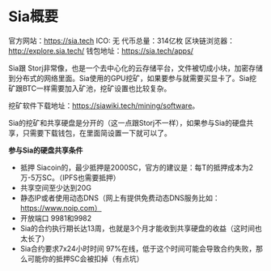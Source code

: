 # Sia概要

官方网站：<https://sia.tech>
ICO: 无
代币总量：314亿枚
区块链浏览器：<http://explore.sia.tech/>
钱包地址：<https://sia.tech/apps/>

Sia跟 Storj非常像，也是一个去中心化的云存储平台，文件被切成小块，加密存储到分布式的网络里面。Sia使用的GPU挖矿，如果要参与就需要买显卡了。Sia挖矿跟BTC一样需要加入矿池，挖矿设置也比较复杂。

挖矿软件下载地址：<https://siawiki.tech/mining/software>。

Sia的挖矿和共享硬盘是分开的（这一点跟Storj不一样），如果参与Sia的硬盘共享，只需要下载钱包，在里面简设置一下就可以了。

**参与Sia的硬盘共享条件**

- 抵押 Siacoin的，最少抵押是2000SC，官方的建议是：每T的抵押成本为2万-5万SC。（IPFS也需要抵押）
- 共享空间至少达到20G
- 静态IP或者使用动态DNS（网上有提供免费动态DNS服务比如：https://www.noip.com）
- 开放端口 9981和9982
- Sia的合约执行期长达13周，也就是3个月才能收到共享硬盘的收益（这时间也太长了）
- Sia合约要求7x24小时时间 97%在线，低于这个时间可能会导致合约失败，那么可能你的抵押SC会被扣掉（有点坑）
